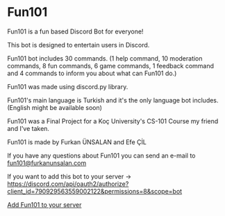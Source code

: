 # Fun101

Fun101 is a fun based Discord Bot for everyone! 

This bot is designed to entertain users in Discord.

Fun101 bot includes 30 commands. 
(1 help command, 10 moderation commands, 8 fun commands, 6 game commands, 1 feedback command and 4 commands to inform you about what can Fun101 do.)

Fun101 was made using discord.py library.

Fun101's main language is Turkish and it's the only language bot includes.  (English might be available soon)

Fun101 was a Final Project for a Koç University's CS-101 Course my friend and I've taken.

Fun101 is made by Furkan ÜNSALAN and Efe ÇİL

If you have any questions about Fun101 you can send an e-mail to fun101@furkanunsalan.com

If you want to add this bot to your server -> 
https://discord.com/api/oauth2/authorize?client_id=790929563559002122&permissions=8&scope=bot

<a href="https://discord.com/api/oauth2/authorize?client_id=790929563559002122&permissions=8&scope=bot">Add Fun101 to your server</a>
